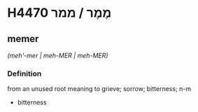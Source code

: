 # H4470 מֶמֶר / ממר

## memer

_(meh'-mer | meh-MER | meh-MER)_

### Definition

from an unused root meaning to grieve; sorrow; bitterness; n-m

- bitterness
